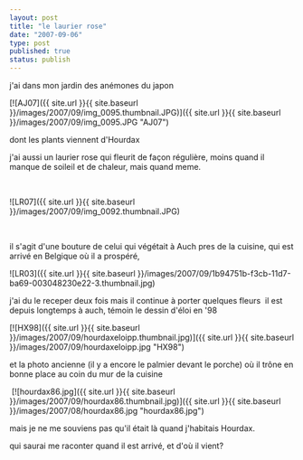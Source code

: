 ```yaml
---
layout: post
title: "le laurier rose"
date: "2007-09-06"
type: post
published: true
status: publish
---
```


j'ai dans mon jardin des anémones du japon

[![AJ07]({{ site.url }}{{ site.baseurl }}/images/2007/09/img_0095.thumbnail.JPG)]({{ site.url }}{{ site.baseurl }}/images/2007/09/img_0095.JPG "AJ07")

dont les plants viennent d'Hourdax

j'ai aussi un laurier rose qui fleurit de façon régulière, moins quand il manque de soileil et de chaleur, mais quand meme.

 

![LR07]({{ site.url }}{{ site.baseurl }}/images/2007/09/img_0092.thumbnail.JPG)

  

il s'agit d'une bouture de celui qui végétait à Auch pres de la cuisine, qui est arrivé en Belgique où il a prospéré,

![LR03]({{ site.url }}{{ site.baseurl }}/images/2007/09/1b94751b-f3cb-11d7-ba69-003048230e22-3.thumbnail.jpg)

j'ai du le receper deux fois mais il continue à porter quelques fleurs  il est depuis longtemps à auch, témoin le dessin d'éloi en '98

[![HX98]({{ site.url }}{{ site.baseurl }}/images/2007/09/hourdaxeloipp.thumbnail.jpg)]({{ site.url }}{{ site.baseurl }}/images/2007/09/hourdaxeloipp.jpg "HX98")

et la photo ancienne (il y a encore le palmier devant le porche) où il trône en bonne place au coin du mur de la cuisine

 [![hourdax86.jpg]({{ site.url }}{{ site.baseurl }}/images/2007/09/hourdax86.thumbnail.jpg)]({{ site.url }}{{ site.baseurl }}/images/2007/08/hourdax86.jpg "hourdax86.jpg")

mais je ne me souviens pas qu'il était là quand j'habitais Hourdax.

qui saurai me raconter quand il est arrivé, et d'où il vient?
